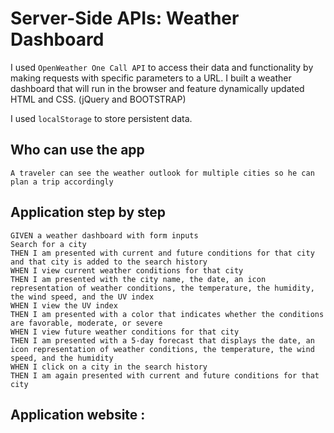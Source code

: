 # Server-Side APIs: Weather Dashboard

I used `OpenWeather One Call API` to access their data and functionality by making requests with specific parameters to a URL.  I built a weather dashboard that will run in the browser and feature dynamically updated HTML and CSS. (jQuery and BOOTSTRAP)

I used `localStorage` to store persistent data.

## Who can use the app
```
A traveler can see the weather outlook for multiple cities so he can plan a trip accordingly
```

## Application step by step

```
GIVEN a weather dashboard with form inputs
Search for a city 
THEN I am presented with current and future conditions for that city and that city is added to the search history
WHEN I view current weather conditions for that city
THEN I am presented with the city name, the date, an icon representation of weather conditions, the temperature, the humidity, the wind speed, and the UV index
WHEN I view the UV index
THEN I am presented with a color that indicates whether the conditions are favorable, moderate, or severe
WHEN I view future weather conditions for that city
THEN I am presented with a 5-day forecast that displays the date, an icon representation of weather conditions, the temperature, the wind speed, and the humidity
WHEN I click on a city in the search history
THEN I am again presented with current and future conditions for that city
```

## Application website :